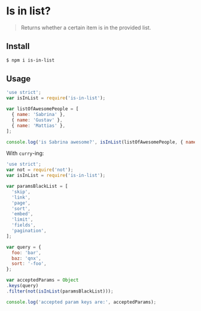 # Is in list?
> Returns whether a certain item is in the provided list.

## Install
```sh
$ npm i is-in-list
```

## Usage
```js
'use strict';
var isInList = require('is-in-list');

var listOfAwesomePeople = [
  { name: 'Sabrina' },
  { name: 'Gustav' },
  { name: 'Mattias' },
];

console.log('is Sabrina awesome?', isInList(listOfAwesomePeople, { name: 'Sabrina' }));
```

With `curry`-ing:
```js
'use strict';
var not = require('not');
var isInList = require('is-in-list');

var paramsBlackList = [
  'skip',
  'link',
  'page',
  'sort',
  'embed',
  'limit',
  'fields',
  'pagination',
];

var query = {
  foo: 'bar',
  baz: 'qnx',
  sort: '-foo',
};

var acceptedParams = Object
.keys(query)
.filter(not(isInList(paramsBlackList)));

console.log('accepted param keys are:', acceptedParams);
```

